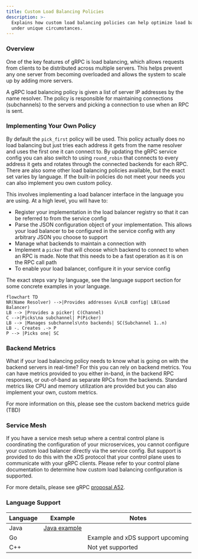 ```yaml
---
title: Custom Load Balancing Policies
description: >-
  Explains how custom load balancing policies can help optimize load balancing
  under unique circumstances.
---
```


### Overview

One of the key features of gRPC is load balancing, which allows requests from
clients to be distributed across multiple servers. This helps prevent any
one server from becoming overloaded and allows the system to scale up by adding
more servers.

A gRPC load balancing policy is given a list of server IP addresses by the name
resolver. The policy is responsible for maintaining connections (subchannels)
to the servers and picking a connection to use when an RPC is sent.

### Implementing Your Own Policy

By default the `pick_first` policy will be used. This policy actually does no
load balancing but just tries each address it gets from the name resolver and
uses the first one it can connect to. By updating the gRPC service config you
can also switch to using `round_robin` that connects to every address it gets
and rotates through the connected backends for each RPC. There are also some
other load balancing policies available, but the exact set varies by language.
If the built-in policies do not meet your needs you can also implement you own
custom policy.

This involves implementing a load balancer interface in the language you are
using. At a high level, you will have to:

- Register your implementation in the load balancer registry so that it can
be referred to from the service config
- Parse the JSON configuration object of your implementation. This allows your
load balancer to be configured in the service config with any arbitrary JSON
you choose to support
- Manage what backends to maintain a connection with
- Implement a `picker` that will choose which backend to connect to when an
RPC is made. Note that this needs to be a fast operation as it is on the RPC
call path
- To enable your load balancer, configure it in your service config

The exact steps vary by language, see the language support section for some
concrete examples in your language.

```mermaid
flowchart TD
NR(Name Resolver) -->|Provides addresses &\nLB config| LB(Load Balancer)
LB --> |Provides a picker| C(Channel)
C -->|Picks\na subchannel| P(Picker)
LB --> |Manages subchannels\nto backends| SC(Subchannel 1..n)
LB -. Creates .-> P
P --> |Picks one| SC
```

### Backend Metrics

What if your load balancing policy needs to know what is going on with the
backend servers in real-time? For this you can rely on backend metrics. You can
have metrics provided to you either in-band, in the backend RPC responses, or
out-of-band as separate RPCs from the backends. Standard metrics like CPU
and memory utilization are provided but you can also implement your own, custom
metrics.

For more information on this, please see the custom backend metrics guide (TBD)

### Service Mesh

If you have a service mesh setup where a central control plane is coordinating
the configuration of your microservices, you cannot configure your custom load
balancer directly via the service config. But support is provided to do this
with the xDS protocol that your control plane uses to communicate with your
gRPC clients. Please refer to your control plane documentation to determine how
custom load balancing configuration is supported.

For more details, please see gRPC [proposal A52].

### Language Support

| Language | Example        | Notes                            |
|----------|----------------|----------------------------------|
| Java     | [Java example] |                                  |
| Go       |                | Example and xDS support upcoming |
| C++      |                | Not yet supported                |

[proposal A52]:https://github.com/grpc/proposal/blob/master/A52-xds-custom-lb-policies.md
[Java example]: https://github.com/grpc/grpc-java/tree/master/examples/src/main/java/io/grpc/examples/customloadbalance 
